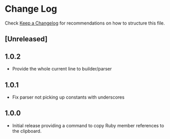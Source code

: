 # Change Log

Check [Keep a Changelog](http://keepachangelog.com/) for recommendations on how to structure this file.

## [Unreleased]

## 1.0.2

- Provide the whole current line to builder/parser

## 1.0.1

- Fix parser not picking up constants with underscores

## 1.0.0

- Initial release providing a command to copy Ruby member references to the clipboard.